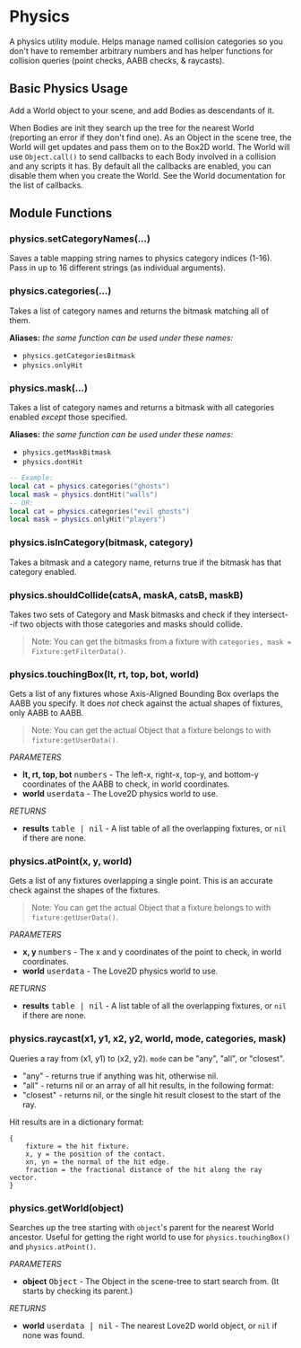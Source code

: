Physics
=======

A physics utility module. Helps manage named collision categories so you don't have to remember arbitrary numbers and has helper functions for collision queries (point checks, AABB checks, & raycasts).

Basic Physics Usage
-------------------

Add a World object to your scene, and add Bodies as descendants of it.

When Bodies are init they search up the tree for the nearest World (reporting an error if they don't find one). As an Object in the scene tree, the World will get updates and pass them on to the Box2D world. The World will use `Object.call()` to send callbacks to each Body involved in a collision and any scripts it has. By default all the callbacks are enabled, you can disable them when you create the World. See the World documentation for the list of callbacks.

Module Functions
----------------

### physics.setCategoryNames(...)
Saves a table mapping string names to physics category indices (1-16). Pass in up to 16 different strings (as individual arguments).

### physics.categories(...)
Takes a list of category names and returns the bitmask matching all of them.

__Aliases:__ _the same function can be used under these names:_
* `physics.getCategoriesBitmask`
* `physics.onlyHit`

### physics.mask(...)
Takes a list of category names and returns a bitmask with all categories enabled _except_ those specified.

__Aliases:__ _the same function can be used under these names:_
* `physics.getMaskBitmask`
* `physics.dontHit`

```lua
-- Example:
local cat = physics.categories("ghosts")
local mask = physics.dontHit("walls")
-- OR:
local cat = physics.categories("evil ghosts")
local mask = physics.onlyHit("players")
```

### physics.isInCategory(bitmask, category)
Takes a bitmask and a category name, returns true if the bitmask has that category enabled.

### physics.shouldCollide(catsA, maskA, catsB, maskB)
Takes two sets of Category and Mask bitmasks and check if they intersect--if two objects with those categories and masks should collide.

> Note: You can get the bitmasks from a fixture with
`categories, mask = Fixture:getFilterData()`.

### physics.touchingBox(lt, rt, top, bot, world)
Gets a list of any fixtures whose Axis-Aligned Bounding Box overlaps the AABB you specify. It does _not_ check against the actual shapes of fixtures, only AABB to AABB.
> Note: You can get the actual Object that a fixture belongs to with `fixture:getUserData()`.

_PARAMETERS_
* __lt, rt, top, bot__ <kbd>numbers</kbd> - The left-x, right-x, top-y, and bottom-y coordinates of the AABB to check, in world coordinates.
* __world__ <kbd>userdata</kbd> - The Love2D physics world to use.

_RETURNS_
* __results__ <kbd>table | nil</kbd> - A list table of all the overlapping fixtures, or `nil` if there are none.

### physics.atPoint(x, y, world)
Gets a list of any fixtures overlapping a single point. This is an accurate check against the shapes of the fixtures.
> Note: You can get the actual Object that a fixture belongs to with `fixture:getUserData()`.

_PARAMETERS_
* __x, y__ <kbd>numbers</kbd> - The x and y coordinates of the point to check, in world coordinates.
* __world__ <kbd>userdata</kbd> - The Love2D physics world to use.

_RETURNS_
* __results__ <kbd>table | nil</kbd> - A list table of all the overlapping fixtures, or `nil` if there are none.

### physics.raycast(x1, y1, x2, y2, world, mode, categories, mask)
Queries a ray from (x1, y1) to (x2, y2). `mode` can be "any", "all", or "closest".

* "any" - returns true if anything was hit, otherwise nil.
* "all" - returns nil or an array of all hit results, in the following format:
* "closest" - returns nil, or the single hit result closest to the start of the ray.

Hit results are in a dictionary format:
```
{
	fixture = the hit fixture.
	x, y = the position of the contact.
	xn, yn = the normal of the hit edge.
	fraction = the fractional distance of the hit along the ray vector.
}
```

### physics.getWorld(object)
Searches up the tree starting with `object`'s parent for the nearest World ancestor. Useful for getting the right world to use for `physics.touchingBox()` and `physics.atPoint()`.

_PARAMETERS_
* __object__ <kbd>Object</kbd> - The Object in the scene-tree to start search from. (It starts by checking its parent.)

_RETURNS_
* __world__ <kbd>userdata | nil</kbd> - The nearest Love2D world object, or `nil` if none was found.
